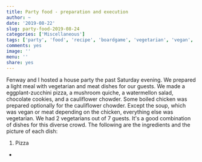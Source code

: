 ```yaml
---
title: Party food - preparation and execution
author: ~
date: '2019-08-22'
slug: party-food-2019-08-24
categories: ['Miscellaneous']
tags: ['party', 'food', 'recipe', 'boardgame', 'vegetarian', 'vegan', 'cooking']
comments: yes
image: ''
menu: ''
share: yes
---
```


Fenway and I hosted a house party the past Saturday evening. We prepared a light meal with vegetarian and meat dishes for our guests. We made a eggplant-zucchini pizza, a mushroom quiche, a watermellon salad, chocolate cookies, and a cauliflower chowder. Some boiled chicken was prepared optionally for the cauliflower chowder. Except the soup, which was vegan or meat depending on the chicken, everything else was vegetarian. We had 2 vegetarians out of 7 guests. It's a good combination of dishes for this diverse crowd. The following are the ingredients and the picture of each dish:

1. Pizza

-


<!-- !['Ingredients for the food in the 2019-08-24 house party'](/images/party_food_ingredients.jpeg) -->
